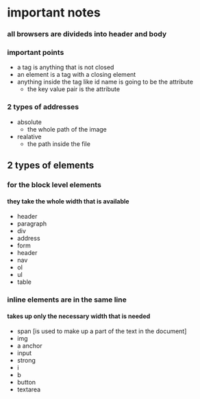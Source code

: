 # important notes

### all browsers are divideds into header and body

### important points


- a tag is anything that is not closed
- an element is a tag with a closing element 
- anything inside the tag like id name is going to be the attribute
  - the key value pair is the attribute

### 2 types of addresses
 - absolute
   - the whole path of the image
 - realative
   - the path inside the file


## 2 types of elements

### for the block level elements
#### they take the whole width that is available
- header
- paragraph
- div
- address
- form
- header
- nav
- ol
- ul
- table
  

### inline elements are in the same line 
#### takes up only the necessary width that is needed
- span [is used to make up a part of the text in the document]
- img
- a anchor
- input
- strong
- i 
- b
- button
- textarea